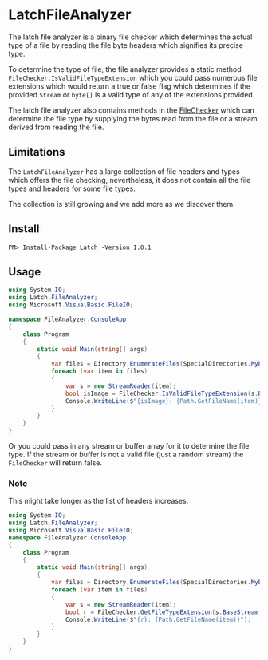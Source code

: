 # LatchFileAnalyzer
The latch file analyzer is a binary file checker which determines the actual type of a file by reading
the file byte headers which signifies its precise type.

To determine the type of file, the file analyzer provides a static method `FileChecker.IsValidFileTypeExtension`
which you could pass numerous file extensions which would return a true or false flag which determines if the
provided `Stream` or `byte[]` is a valid type of any of the extensions provided.

The latch file analyzer also contains methods in the [FileChecker](./FileAnalyzer/FileChecker.cs) which can determine the
file type by supplying the bytes read from the file or a stream derived from reading the file.

## Limitations
The `LatchFileAnalyzer` has a large collection of file headers and types which offers the file checking,
nevertheless, it does not contain all the file types and headers for some file types.

The collection is still growing and we add more as we discover them.

## Install

```
PM> Install-Package Latch -Version 1.0.1
```

## Usage

``` C#
using System.IO;
using Latch.FileAnalyzer;
using Microsoft.VisualBasic.FileIO;

namespace FileAnalyzer.ConsoleApp
{
    class Program
    {
        static void Main(string[] args)
        {
            var files = Directory.EnumerateFiles(SpecialDirectories.MyPictures);
            foreach (var item in files)
            {
                var s = new StreamReader(item);
                bool isImage = FileChecker.IsValidFileTypeExtension(s.BaseStream, ".png", ".jpg", ".svg");
                Console.WriteLine($"{isImage}: {Path.GetFileName(item)}");
            }
        }
    }
}
```

Or you could pass in any stream or buffer array for it to determine the file type. If the stream or buffer
is not a valid file (just a random stream) the `FileChecker` will return false.

### Note
This might take longer as the list of headers increases.

``` C#
using System.IO;
using Latch.FileAnalyzer;
using Microsoft.VisualBasic.FileIO;
namespace FileAnalyzer.ConsoleApp
{
    class Program
    {
        static void Main(string[] args)
        {
            var files = Directory.EnumerateFiles(SpecialDirectories.MyPictures);
            foreach (var item in files)
            {
                var s = new StreamReader(item);
                bool r = FileChecker.GetFileTypeExtension(s.BaseStream, out string ext);
                Console.WriteLine($"{r}: {Path.GetFileName(item)}");
            }
        }
    }
}
```